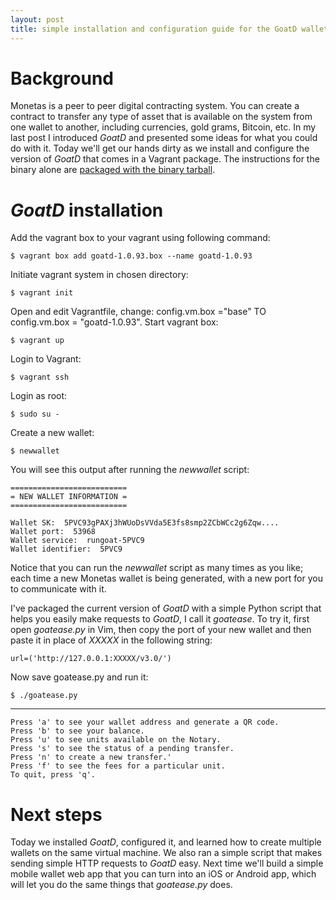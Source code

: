 ```yaml
---
layout: post
title: simple installation and configuration guide for the GoatD wallet
---
```


# Background

Monetas is a peer to peer digital contracting system. You can create a contract to transfer any type of asset that is available on the system from one wallet to another, including currencies, gold grams, Bitcoin, etc. In my last post I introduced *GoatD* and presented some ideas for what you could do with it. Today we'll get our hands dirty as we install and configure the version of *GoatD* that comes in a Vagrant package. The instructions for the binary alone are [packaged with the binary tarball](https://goatd.monetas.net/).

# *GoatD* installation

Add the vagrant box to your vagrant using following command:

    $ vagrant box add goatd-1.0.93.box --name goatd-1.0.93

Initiate vagrant system in chosen directory:

    $ vagrant init

Open and edit Vagrantfile, change: config.vm.box ="base" TO config.vm.box = "goatd-1.0.93". Start vagrant box:

    $ vagrant up

Login to Vagrant:

    $ vagrant ssh

Login as root:

    $ sudo su -

Create a new wallet:

    $ newwallet

You will see this output after running the *newwallet* script:

    ==========================
    = NEW WALLET INFORMATION =
    ==========================

    Wallet SK:  5PVC93gPAXj3hWUoDsVVda5E3fs8smp2ZCbWCc2g6Zqw....
    Wallet port:  53968
    Wallet service:  rungoat-5PVC9
    Wallet identifier:  5PVC9

Notice that you can run the *newwallet* script as many times as you like; each time a new Monetas wallet is being generated, with a new port for you to communicate with it.

I've packaged the current version of *GoatD* with a simple Python script that helps you easily make requests to *GoatD*, I call it *goatease*. To try it, first open *goatease.py* in Vim, then copy the port of your new wallet and then paste it in place of *XXXXX* in the following string:

    url=('http://127.0.0.1:XXXXX/v3.0/')

Now save goatease.py and run it:

    $ ./goatease.py

<hr class="codebreak">

    Press 'a' to see your wallet address and generate a QR code.
    Press 'b' to see your balance.
    Press 'u' to see units available on the Notary.
    Press 's' to see the status of a pending transfer.
    Press 'n' to create a new transfer.'
    Press 'f' to see the fees for a particular unit.
    To quit, press 'q'.

# Next steps

Today we installed *GoatD*, configured it, and learned how to create multiple wallets on the same virtual machine. We also ran a simple script that makes sending simple HTTP requests to *GoatD* easy. Next time we'll build a simple mobile wallet web app that you can turn into an iOS or Android app, which will let you do the same things that *goatease.py* does.
